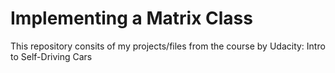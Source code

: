 # Implementing a Matrix Class
This repository consits of my projects/files from the course by Udacity: Intro to Self-Driving Cars
